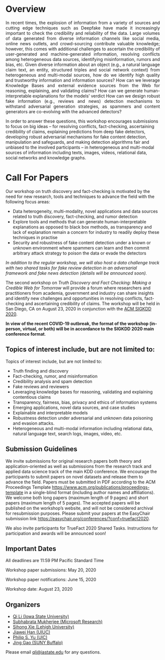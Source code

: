 # Overview
<p align="justify">
In recent times, the explosion of information from a variety of sources and cutting edge techniques such as Deepfake have made it increasingly important to check the credibility and reliability of the data. Large volumes of data generated from diverse information channels like social media, online news outlets, and crowd-sourcing contribute valuable knowledge; however, this comes with additional challenges to ascertain the credibility of user-generated and machine-generated information, resolving conflicts among heterogeneous data sources, identifying misinformation, rumors and bias, etc. Given diverse information about an object (e.g., a natural language claim text, an entity, structured triples and social network context) from heterogeneous and multi-modal sources, how do we identify high quality and trustworthy information and information sources? How can we leverage Knowledge Bases and external evidence sources from the Web for reasoning, explaining, and validating claims? How can we generate human-interpretable explanations for the models’ verdict How can we design robust fake information (e.g., reviews and news) detection mechanisms to withstand adversarial generation strategies, as spammers and content generators are co-evolving with the advanced detectors? &nbsp;

In order to answer these questions, this workshop encourages submissions to focus on big ideas – for resolving conflicts, fact-checking, ascertaining credibility of claims, explaining predictions from deep fake detectors, developing robust adversarial mechanisms for fake content detection, manipulation and safeguards, and making detection algorithms fair and unbiased to the involved participants – in heterogeneous and multi-modal sources of information including texts, images, videos, relational data, social networks and knowledge graphs.
</p>

# Call For Papers		

Our workshop on truth discovery and fact-checking is motivated by the need for new research, tools and techniques to advance the field with the following focus areas:
	
- Data heterogeneity, multi-modality, novel applications and data sources related to truth discovery, fact-checking, and rumor detection
- Explore tools and methods that can generate human-interpretable explanations as opposed to black box methods, as transparency and lack of explanation remain a concern for industry to readily deploy these techniques in practise
- Security and robustness of fake content detection under a known or unknown environment where spammers can learn and then commit arbitrary attack strategy to poison the data or evade the detectors

*In addition to the regular workshop, we will also host a data challenge track with two shared tasks for fake review detection in an adversarial framework and fake news detection (details will be announced soon).*

The second workshop on _Truth Discovery and Fact Checking: Making a Credible Web for Tomorrow_ will provide a forum where researchers and practitioners from academia, government and industry can share insights and identify new challenges and opportunities in resolving conflicts, fact-checking and ascertaining credibility of claims. The workshop will be held in San Diego, CA on August 23, 2020 in conjunction with the [ACM SIGKDD 2020](https://www.kdd.org/kdd2020/).

**In view of the recent COVID-19 outbreak, the format of the workshop (in-person, virtual, or both) will be in accordance to the SIGKDD 2020 main conference format**.

## Topics of interest include, but are not limited to:

Topics of interest include, but are not limited to:
* Truth finding and discovery
* Fact-checking, rumor, and misinformation
* Credibility analysis and spam detection
* Fake reviews and reviewers
* Leveraging knowledge bases for reasoning, validating and explaining contentious claims
* Transparency, fairness, bias, privacy and ethics of information systems
* Emerging applications, novel data sources, and case studies
* Explainable and interpretable models
* Robustness detection under adversarial and unknown data poisoning and evasion attacks.
* Heterogeneous and multi-modal information including relational data, natural language text, search logs, images, video, etc.
	
## Submission Guidelines
We invite submissions for original research papers both theory and application-oriented as well as submissions from the research track and applied data science track of the main KDD conference. We encourage the participants to submit papers on novel datasets and release them to advance the field. Papers must be submitted in PDF according to the ACM Proceedings Template <https://www.acm.org/publications/proceedings-template> in a single-blind format (including author names and affiliations). We welcome both long papers (maximum length of 9 pages) and short papers (maximum length of 5 pages). The accepted papers will be published on the workshop’s website, and will not be considered archival for resubmission purposes. Please submit your papers at the EasyChair submission link <https://easychair.org/conferences/?conf=truefact2020>.

We also invite participants for TrueFact 2020 Shared Tasks. Instructions for participation and awards will be announced soon!

## Important Dates

All deadlines are 11:59 PM Pacific Standard Time

Workshop paper submissions: May 20, 2020

Workshop paper notifications: June 15, 2020

Workshop date: August 23, 2020	

## Organizers

* [Qi Li (Iowa State University)](https://www.cs.iastate.edu/people/qi-li)
* [Subhabrata Mukherjee (Microsoft Research)](https://www.microsoft.com/en-us/research/people/submukhe/)
* [Sihong Xie (Lehigh University)](http://www.cse.lehigh.edu/~sxie/)
* [Jiawei Han (UIUC)](http://hanj.cs.illinois.edu/)
* [Philip S. Yu (UIC)](https://www.cs.uic.edu/~psyu/)
* [Jing Gao (SUNY Buffalo)](https://cse.buffalo.edu/~jing/)

Please email <qli@iastate.edu> for any questions.
